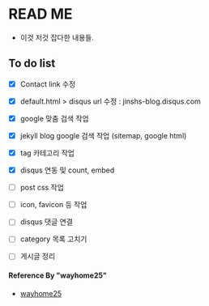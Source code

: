 # READ ME

- 이것 저것 잡다한 내용들.


## To do list
- [x] Contact link 수정
- [x] default.html > disqus url 수정 : jinshs-blog.disqus.com
- [x] google 맞춤 검색 작업
- [x] jekyll blog google 검색 작업 (sitemap, google html)
- [x] tag 카테고리 작업
- [x] disqus 연동 및 count, embed

- [ ] post css 작업
- [ ] icon, favicon 등 작업
- [ ] disqus 댓글 연결
- [ ] category 목록 고치기
- [ ] 게시글 정리



#### Reference By "wayhome25"
- [wayhome25](https://wayhome25.github.io/)
